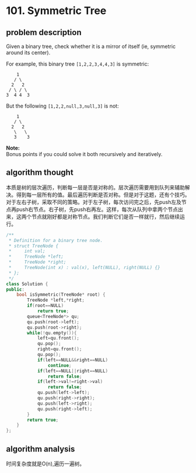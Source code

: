 # 101. Symmetric Tree

## problem description

Given a binary tree, check whether it is a mirror of itself \(ie, symmetric around its center\).

For example, this binary tree `[1,2,2,3,4,4,3]` is symmetric:

```text
    1
   / \
  2   2
 / \ / \
3  4 4  3
```

But the following `[1,2,2,null,3,null,3]` is not:

```text
    1
   / \
  2   2
   \   \
   3    3
```

**Note:**  
Bonus points if you could solve it both recursively and iteratively.

## algorithm thought

本质是树的层次遍历，判断每一层是否是对称的。层次遍历需要用到队列来辅助解决。得到每一层所有的值。最后遍历判断是否对称。但是对于这题，还有个技巧。对于左右子树，采取不同的策略。对于左子树，每次访问完之后，先push左及节点再push右节点。右子树，先push右再左。这样，每次从队列中拿两个节点出来，这两个节点就刚好都是对称节点。我们判断它们是否一样就行，然后继续运行。

```cpp
/**
 * Definition for a binary tree node.
 * struct TreeNode {
 *     int val;
 *     TreeNode *left;
 *     TreeNode *right;
 *     TreeNode(int x) : val(x), left(NULL), right(NULL) {}
 * };
 */
class Solution {
public:
    bool isSymmetric(TreeNode* root) {
        TreeNode *left,*right;
        if(root==NULL)
            return true;
        queue<TreeNode*> qu;
        qu.push(root->left);
        qu.push(root->right);
        while(!qu.empty()){
            left=qu.front();
            qu.pop();
            right=qu.front();
            qu.pop();
            if(left==NULL&&right==NULL)
                continue;
            if(left==NULL||right==NULL)
                return false;
            if(left->val!=right->val)
                return false;
            qu.push(left->left);
            qu.push(right->right);
            qu.push(left->right);
            qu.push(right->left);
        }
        return true;
    }
};
```

## algorithm analysis

时间复杂度就是O\(n\),遍历一遍树。



